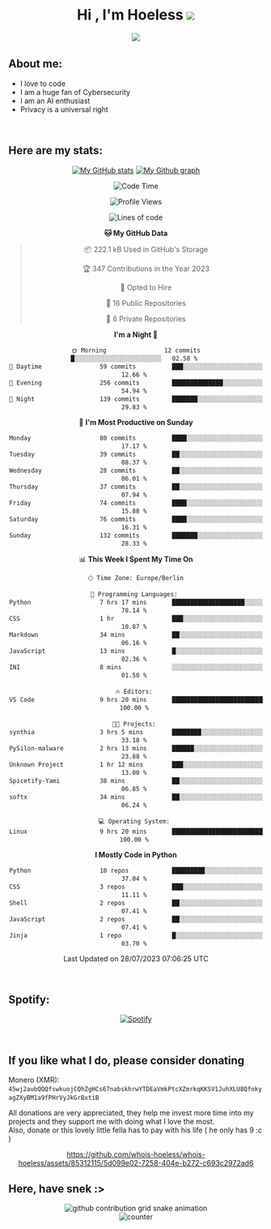 <h1 align="center">Hi , I'm Hoeless <img src="https://media.giphy.com/media/hvRJCLFzcasrR4ia7z/giphy.gif" width="35"></h1>
<p align="center">
  <a href="https://github.com/whois-hoeless"><img src="https://readme-typing-svg.demolab.com?font=Roboto+Mono&weight=300&size=28&duration=4000&pause=100&color=C109F7&center=true&vCenter=true&width=580&height=127&lines=I'm+a+programmer;I'm+an+AI+enthusiast;I'm+a+big+fan+of+Neural+Networks;I'm+interested+in+Computer+Science;I+love+Cybersecurity;By+the+way+I+use+Arch+%F0%9F%92%80"></a>
</p>

## About me:

- I love to code
- I am a huge fan of Cybersecurity
- I am an AI enthusiast
- Privacy is a universal right

<br>

## Here are my stats:

<div align="center">
    
 [![My GitHub stats](https://github-readme-stats.vercel.app/api?username=whois-hoeless&count_private=true&show_icons=true&theme=radical)](https://github.com/whois-hoeless)
 [![My Github graph](http://github-profile-summary-cards.vercel.app/api/cards/profile-details?username=whois-hoeless&theme=radical)](https://github.com/whois-hoeless)

<!--START_SECTION:waka-->
![Code Time](http://img.shields.io/badge/Code%20Time-84%20hrs%204%20mins-blue)

![Profile Views](http://img.shields.io/badge/Profile%20Views-8-blue)

![Lines of code](https://img.shields.io/badge/From%20Hello%20World%20I%27ve%20Written-35.3%20thousand%20lines%20of%20code-blue)

**🐱 My GitHub Data** 

> 📦 222.1 kB Used in GitHub's Storage 
 > 
> 🏆 347 Contributions in the Year 2023
 > 
> 💼 Opted to Hire
 > 
> 📜 16 Public Repositories 
 > 
> 🔑 6 Private Repositories 
 > 
**I'm a Night 🦉** 

```text
🌞 Morning                12 commits          █░░░░░░░░░░░░░░░░░░░░░░░░   02.58 % 
🌆 Daytime                59 commits          ███░░░░░░░░░░░░░░░░░░░░░░   12.66 % 
🌃 Evening                256 commits         ██████████████░░░░░░░░░░░   54.94 % 
🌙 Night                  139 commits         ███████░░░░░░░░░░░░░░░░░░   29.83 % 
```
📅 **I'm Most Productive on Sunday** 

```text
Monday                   80 commits          ████░░░░░░░░░░░░░░░░░░░░░   17.17 % 
Tuesday                  39 commits          ██░░░░░░░░░░░░░░░░░░░░░░░   08.37 % 
Wednesday                28 commits          ██░░░░░░░░░░░░░░░░░░░░░░░   06.01 % 
Thursday                 37 commits          ██░░░░░░░░░░░░░░░░░░░░░░░   07.94 % 
Friday                   74 commits          ████░░░░░░░░░░░░░░░░░░░░░   15.88 % 
Saturday                 76 commits          ████░░░░░░░░░░░░░░░░░░░░░   16.31 % 
Sunday                   132 commits         ███████░░░░░░░░░░░░░░░░░░   28.33 % 
```


📊 **This Week I Spent My Time On** 

```text
🕑︎ Time Zone: Europe/Berlin

💬 Programming Languages: 
Python                   7 hrs 17 mins       ████████████████████░░░░░   78.14 % 
CSS                      1 hr                ███░░░░░░░░░░░░░░░░░░░░░░   10.87 % 
Markdown                 34 mins             ██░░░░░░░░░░░░░░░░░░░░░░░   06.16 % 
JavaScript               13 mins             █░░░░░░░░░░░░░░░░░░░░░░░░   02.36 % 
INI                      8 mins              ░░░░░░░░░░░░░░░░░░░░░░░░░   01.50 % 

🔥 Editors: 
VS Code                  9 hrs 20 mins       █████████████████████████   100.00 % 

🐱‍💻 Projects: 
synthia                  3 hrs 5 mins        ████████░░░░░░░░░░░░░░░░░   33.18 % 
PySilon-malware          2 hrs 13 mins       ██████░░░░░░░░░░░░░░░░░░░   23.88 % 
Unknown Project          1 hr 12 mins        ███░░░░░░░░░░░░░░░░░░░░░░   13.00 % 
Spicetify-Yami           38 mins             ██░░░░░░░░░░░░░░░░░░░░░░░   06.85 % 
softx                    34 mins             ██░░░░░░░░░░░░░░░░░░░░░░░   06.24 % 

💻 Operating System: 
Linux                    9 hrs 20 mins       █████████████████████████   100.00 % 
```

**I Mostly Code in Python** 

```text
Python                   10 repos            █████████░░░░░░░░░░░░░░░░   37.04 % 
CSS                      3 repos             ███░░░░░░░░░░░░░░░░░░░░░░   11.11 % 
Shell                    2 repos             ██░░░░░░░░░░░░░░░░░░░░░░░   07.41 % 
JavaScript               2 repos             ██░░░░░░░░░░░░░░░░░░░░░░░   07.41 % 
Jinja                    1 repo              █░░░░░░░░░░░░░░░░░░░░░░░░   03.70 % 
```




 Last Updated on 28/07/2023 07:06:25 UTC
<!--END_SECTION:waka-->
</div>
<br>

## Spotify:

<div align="center">

[![Spotify](https://whois-hoeless.vercel.app/api/spotify?background_color=0d1117&border_color=090d13)](https://open.spotify.com/user/heanchenhorst)
</div>

<br>

## If you like what I do, please consider donating

Monero (XMR): ```45wj2aubQQQfswkuojCQhZgHCs67nabskhrwYTDEaVmkPtcXZmrkqKKSV1JuhXLU8QfnkyagZXyBM1a9fPHrVyJkGrBxtiB```

All donations are very appreciated, they help me invest more time into my projects and they support me with doing what I love the most.  
Also, donate or this lovely little fella has to pay with his life (  he only has 9 :c  )

<div align="center">


https://github.com/whois-hoeless/whois-hoeless/assets/85312115/5d099e02-7258-404e-b272-c693c2972ad6


</div>

## Here, have snek :>
<div align="center">
<picture>
  <source media="(prefers-color-scheme: dark)" srcset="https://raw.githubusercontent.com/whois-hoeless/whois-hoeless/output/github-contribution-grid-snake-dark.svg">
  <source media="(prefers-color-scheme: light)" srcset="https://raw.githubusercontent.com/whois-hoeless/whois-hoeless/output/github-contribution-grid-snake.svg">
  <img alt="github contribution grid snake animation" src="https://raw.githubusercontent.com/whois-hoeless/whois-hoeless/output/github-contribution-grid-snake.svg">
</div>

<div align="center">
  <img src="https://moe-counter.glitch.me/get/@hoeless_count?theme=rule34" alt="counter" />
</div>
